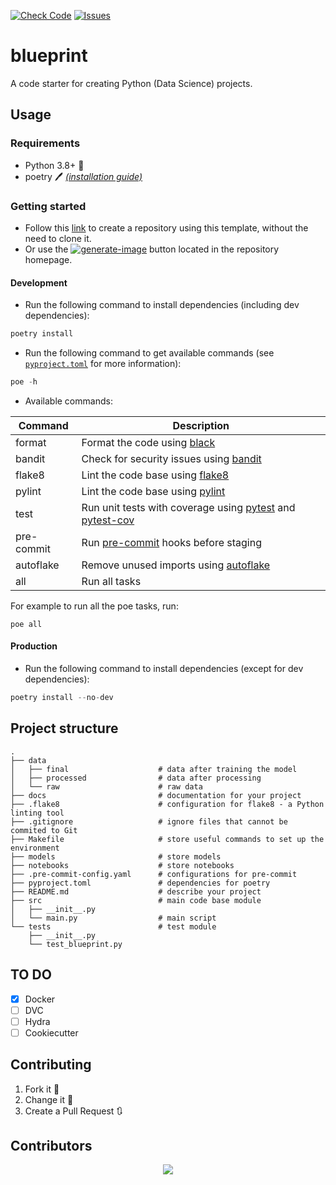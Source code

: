[![Check Code](https://github.com/Aymane11/blueprint/actions/workflows/check_code.yaml/badge.svg)](https://github.com/Aymane11/blueprint/actions/workflows/check_code.yaml)
[![Issues](https://img.shields.io/github/issues/Aymane11/blueprint)](https://github.com/Aymane11/blueprint/issues)

# blueprint
A code starter for creating Python (Data Science) projects.

## Usage
### Requirements
- Python 3.8+ :snake:
- poetry :pen: _[(installation guide)](https://github.com/python-poetry/poetry#installation)_

### Getting started
- Follow this [link](https://github.com/Aymane11/blueprint/generate) to create a repository using this template, without the need to clone it.
- Or use the [![generate-image](https://user-images.githubusercontent.com/24499930/166961507-e9c09a87-f0c8-4c94-9d2f-d179496407a1.png)](https://github.com/Aymane11/blueprint/generate) button located in the repository homepage.

#### Development
- Run the following command to install dependencies (including dev dependencies):
```python
poetry install
```
- Run the following command to get available commands (see [`pyproject.toml`](https://github.com/Aymane11/blueprint/blob/main/pyproject.toml#L26) for more information):
```python
poe -h
```
- Available commands:

| Command    | Description                                                                                                                                |
|------------|--------------------------------------------------------------------------------------------------------------------------------------------|
| format     | Format the code using [black](https://github.com/psf/black)                                                                                |
| bandit     | Check for security issues using [bandit](https://github.com/PyCQA/bandit)                                                                  |
| flake8     | Lint the code base using [flake8](https://github.com/PyCQA/flake8)                                                                         |
| pylint     | Lint the code base using [pylint](https://github.com/PyCQA/pylint)                                                                         |
| test       | Run unit tests with coverage using [pytest](https://docs.pytest.org/en/latest/) and [pytest-cov](https://github.com/pytest-dev/pytest-cov) |
| pre-commit | Run [pre-commit](https://github.com/pre-commit/pre-commit) hooks before staging                                                            |
| autoflake  | Remove unused imports using [autoflake](https://github.com/PyCQA/autoflake)                                                                |
| all        | Run all tasks                                                                                                                              |

For example to run all the poe tasks, run:
```
poe all
```

#### Production
- Run the following command to install dependencies (except for dev dependencies):
```python
poetry install --no-dev
```

## Project structure
```
.
├── data
│   ├── final                    # data after training the model
│   ├── processed                # data after processing
│   └── raw                      # raw data
├── docs                         # documentation for your project
├── .flake8                      # configuration for flake8 - a Python linting tool
├── .gitignore                   # ignore files that cannot be commited to Git
├── Makefile                     # store useful commands to set up the environment
├── models                       # store models
├── notebooks                    # store notebooks
├── .pre-commit-config.yaml      # configurations for pre-commit
├── pyproject.toml               # dependencies for poetry
├── README.md                    # describe your project
├── src                          # main code base module
│   ├── __init__.py
│   └── main.py                  # main script
└── tests                        # test module
    ├── __init__.py
    └── test_blueprint.py
```

## TO DO
- [x] Docker
- [ ] DVC
- [ ] Hydra
- [ ] Cookiecutter

## Contributing
1. Fork it :fork_and_knife:
2. Change it :wrench:
4. Create a Pull Request :arrows_clockwise:

## Contributors
<div align="center">
	<a href="https://github.com/Aymane11/blueprint/graphs/contributors">
  	<img src="https://contrib.rocks/image?repo=Aymane11/blueprint" />
	</a>
</div>
